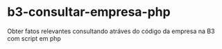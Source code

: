 # b3-consultar-empresa-php
Obter fatos relevantes consultando atráves do código da empresa na B3 com script em php
